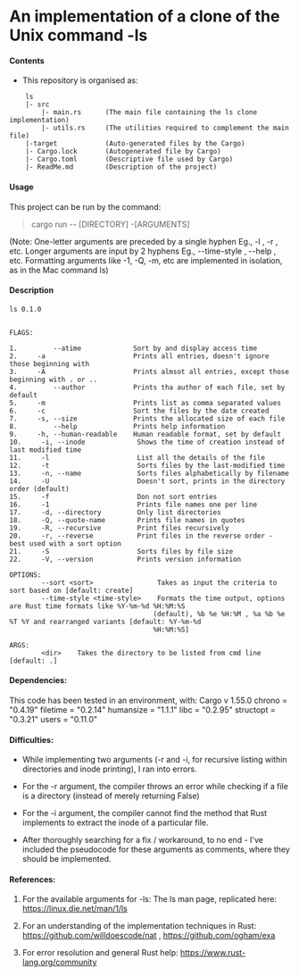 # An implementation of a clone of the Unix command -ls


#### Contents

- This repository is organised as:
    
```
    ls
    |- src
        |- main.rs      (The main file containing the ls clone implementation)
        |- utils.rs     (The utilities required to complement the main file)
    |-target            (Auto-generated files by the Cargo)
    |- Cargo.lock       (Autogenerated file by Cargo)
    |- Cargo.toml       (Descriptive file used by Cargo)
    |- ReadMe.md        (Description of the project)
```

#### Usage

This project can be run by the command:

> cargo run -- [DIRECTORY] -[ARGUMENTS]

(Note: One-letter arguments are preceded by a single hyphen Eg., -l , -r , etc.
Longer arguments are input by 2 hyphens Eg., --time-style , --help , etc. Formatting arguments like -1, -Q, -m, etc are implemented in isolation, as in the Mac command ls)

#### Description

    ls 0.1.0


    FLAGS:

    1.         --atime             Sort by and display access time
    2.     -a                      Prints all entries, doesn't ignore those beginning with 
    3.     -A                      Prints almsot all entries, except those beginning with . or ..
    4.         --author            Prints tha author of each file, set by default
    5.     -m                      Prints list as comma separated values
    6.     -c                      Sort the files by the date created
    7.     -s, --size              Prints the allocated size of each file
    8.         --help              Prints help information
    9.     -h, --human-readable    Human readable format, set by default
    10.     -i, --inode             Shows the time of creation instead of last modified time
    11.     -l                      List all the details of the file
    12.     -t                      Sorts files by the last-modified time
    13.     -n, --name              Sorts files alphabetically by filename
    14.     -U                      Doesn't sort, prints in the directory order (default)
    15.     -f                      Don not sort entries
    16.     -1                      Prints file names one per line
    17.     -d, --directory         Only list directories
    18.     -Q, --quote-name        Prints file names in quotes
    19.     -R, --recursive         Print files recursively
    20.     -r, --reverse           Print files in the reverse order - best used with a sort option
    21.     -S                      Sorts files by file size
    22.     -V, --version           Prints version information

    OPTIONS:
            --sort <sort>                Takes as input the criteria to sort based on [default: create]
            --time-style <time-style>    Formats the time output, options are Rust time formats like %Y-%m-%d %H:%M:%S
                                        (default), %b %e %H:%M , %a %b %e %T %Y and rearranged variants [default: %Y-%m-%d
                                        %H:%M:%S]

    ARGS:
            <dir>    Takes the directory to be listed from cmd line [default: .]


#### Dependencies:

This code has been tested in an environment, with:
    Cargo       v 1.55.0
    chrono      = "0.4.19"
    filetime    = "0.2.14"
    humansize   = "1.1.1"
    libc        = "0.2.95"
    structopt   = "0.3.21"
    users       = "0.11.0"


#### Difficulties:

- While implementing two arguments (-r and -i, for recursive listing within directories and inode printing), I ran into errors.

- For the -r argument, the compiler throws an error while checking if a file is a directory (instead of merely returning False)

- For the -i argument, the compiler cannot find the method that Rust implements to extract the inode of a particular file.

- After thoroughly searching for a fix / workaround, to no end - I've included the pseudocode for these arguments as comments, where they should be implemented. 

#### References:

1. For the available arguments for -ls: The ls man page, replicated here: https://linux.die.net/man/1/ls

2. For an understanding of the implementation techniques in Rust: https://github.com/willdoescode/nat , https://github.com/ogham/exa

3. For error resolution and general Rust help: https://www.rust-lang.org/community 


